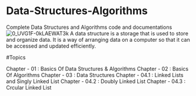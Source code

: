 # Data-Structures-Algorithms
Complete Data Structures and Algorithms code and documentations
![0_UVG1F-0kLAEWAT3k](https://user-images.githubusercontent.com/92685144/206256094-aa25ad20-b1c4-43f4-9271-8f3ea5db6cfd.png)
A data structure is a storage that is used to store and organize data. It is a way of arranging data on a computer so that it can be accessed and updated efficiently.

#Topics

Chapter - 01   : Basics Of Data Structures & Algorithms
Chapter - 02   : Basics Of Algorithms
Chapter - 03   : Data Structures
Chapter - 04.1 : Linked Lists and Singly Linked List
Chapter - 04.2 : Doubly Linked List
Chapter - 04.3 : Crcular Linked List
